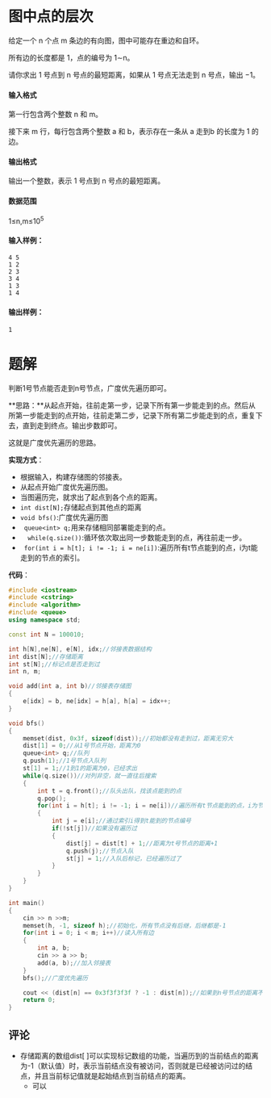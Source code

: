 # 图中点的层次

给定一个 n 个点 m 条边的有向图，图中可能存在重边和自环。

所有边的长度都是 1，点的编号为 1∼n。

请你求出 1 号点到 n 号点的最短距离，如果从 1 号点无法走到 n 号点，输出 −1。

#### 输入格式

第一行包含两个整数 n 和 m。

接下来 m 行，每行包含两个整数 a 和 b，表示存在一条从 a 走到b 的长度为 1 的边。

#### 输出格式

输出一个整数，表示 1 号点到 n 号点的最短距离。

#### 数据范围

1≤n,m≤10<sup>5</sup>

#### 输入样例：

```
4 5
1 2
2 3
3 4
1 3
1 4
```

#### 输出样例：

```
1
```

# 题解

判断1号节点能否走到n号节点，广度优先遍历即可。

**思路：**从起点开始，往前走第一步，记录下所有第一步能走到的点。然后从所第一步能走到的点开始，往前走第二步，记录下所有第二步能走到的点，重复下去，直到走到终点。输出步数即可。

这就是广度优先遍历的思路。

**实现方式**：

- 根据输入，构建存储图的邻接表。
- 从起点开始广度优先遍历图。
- 当图遍历完，就求出了起点到各个点的距离。
- `int dist[N];`存储起点到其他点的距离
- `void bfs()`:广度优先遍历图
- ` queue<int> q;`用来存储相同部署能走到的点。
- `  while(q.size())`:循环依次取出同一步数能走到的点，再往前走一步。
- ` for(int i = h[t]; i != -1; i = ne[i])`:遍历所有t节点能到的点，i为t能走到的节点的索引。

**代码**：

```cpp
#include <iostream>
#include <cstring>
#include <algorithm>
#include <queue>
using namespace std;

const int N = 100010;

int h[N],ne[N], e[N], idx;//邻接表数据结构
int dist[N];//存储距离
int st[N];//标记点是否走到过
int n, m;

void add(int a, int b)//邻接表存储图
{
    e[idx] = b, ne[idx] = h[a], h[a] = idx++;
}

void bfs()
{
    memset(dist, 0x3f, sizeof(dist));//初始都没有走到过，距离无穷大
    dist[1] = 0;//从1号节点开始，距离为0
    queue<int> q;//队列
    q.push(1);//1号节点入队列
    st[1] = 1;//1到1的距离为0，已经求出
    while(q.size())//对列非空，就一直往后搜索
    {
        int t = q.front();//队头出队，找该点能到的点
        q.pop();
        for(int i = h[t]; i != -1; i = ne[i])//遍历所有t节点能到的点，i为节点索引
        {
            int j = e[i];//通过索引i得到t能到的节点编号
            if(!st[j])//如果没有遍历过
            {
                dist[j] = dist[t] + 1;//距离为t号节点的距离+1
                q.push(j);//节点入队
                st[j] = 1;//入队后标记，已经遍历过了
            }
        }
    }
}

int main()
{
    cin >> n >>m;
    memset(h, -1, sizeof h);//初始化，所有节点没有后继，后继都是-1
    for(int i = 0; i < m; i++)//读入所有边
    {
        int a, b;
        cin >> a >> b;
        add(a, b);//加入邻接表
    }
    bfs();//广度优先遍历

    cout << (dist[n] == 0x3f3f3f3f ? -1 : dist[n]);//如果到n号节点的距离不是无穷大，输出距离，如果是无穷大，输出-1.
    return 0;
}

```

## 评论

- 存储距离的数组dist[ ]可以实现标记数组的功能，当遍历到的当前结点的距离为-1（默认值）时，表示当前结点没有被访问，否则就是已经被访问过的结点，并且当前标记值就是起始结点到当前结点的距离。
  - 可以